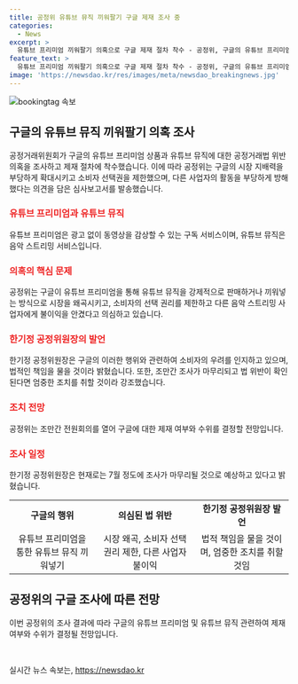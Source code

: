 ```yaml
---
title: 공정위 유튜브 뮤직 끼워팔기 구글 제재 조사 중
categories:
  - News
excerpt: >
  유튜브 프리미엄 끼워팔기 의혹으로 구글 제재 절차 착수 - 공정위, 구글의 유튜브 프리미엄으로 유튜브 뮤직 판매 방식 조사. 공정위는 선택권 제한과 시장 지배력 부당 전이로 구글 조사하며, 법위반 확인 시 엄중히 조치하겠다 밝혀. 7월까지 조사 마무리 예상.
feature_text: >
  유튜브 프리미엄 끼워팔기 의혹으로 구글 제재 절차 착수 - 공정위, 구글의 유튜브 프리미엄으로 유튜브 뮤직 판매 방식 조사. 공정위는 선택권 제한과 시장 지배력 부당 전이로 구글 조사하며, 법위반 확인 시 엄중히 조치하겠다 밝혀. 7월까지 조사 마무리 예상.
image: 'https://newsdao.kr/res/images/meta/newsdao_breakingnews.jpg'
---
```


<p><img src="https://newsdao.kr/res/images/meta/newsdao_breakingnews.jpg" alt="bookingtag 속보" /></p>

<h2 data-ke-size="size26">구글의 유튜브 뮤직 끼워팔기 의혹 조사</h2>

<p data-ke-size="size16">공정거래위원회가 구글의 유튜브 프리미엄 상품과 유튜브 뮤직에 대한 공정거래법 위반 의혹을 조사하고 제재 절차에 착수했습니다. 이에 따라 공정위는 구글의 시장 지배력을 부당하게 확대시키고 소비자 선택권을 제한했으며, 다른 사업자의 활동을 부당하게 방해했다는 의견을 담은 심사보고서를 발송했습니다.</p>

<h3><b><span style="color: #ee2323;">유튜브 프리미엄과 유튜브 뮤직</span></b></h3>

<p data-ke-size="size16">유튜브 프리미엄은 광고 없이 동영상을 감상할 수 있는 구독 서비스이며, 유튜브 뮤직은 음악 스트리밍 서비스입니다.</p>

<h3><b><span style="color: #ee2323;">의혹의 핵심 문제</span></b></h3>

<p data-ke-size="size16">공정위는 구글이 유튜브 프리미엄을 통해 유튜브 뮤직을 강제적으로 판매하거나 끼워넣는 방식으로 시장을 왜곡시키고, 소비자의 선택 권리를 제한하고 다른 음악 스트리밍 사업자에게 불이익을 안겼다고 의심하고 있습니다.</p>

<h3><b><span style="color: #ee2323;">한기정 공정위원장의 발언</span></b></h3>

<p data-ke-size="size16">한기정 공정위원장은 구글의 이러한 행위와 관련하여 소비자의 우려를 인지하고 있으며, 법적인 책임을 물을 것이라 밝혔습니다. 또한, 조만간 조사가 마무리되고 법 위반이 확인된다면 엄중한 조치를 취할 것이라 강조했습니다.</p>

<h3><b><span style="color: #ee2323;">조치 전망</span></b></h3>

<p data-ke-size="size16">공정위는 조만간 전원회의를 열어 구글에 대한 제재 여부와 수위를 결정할 전망입니다.</p>

<h3><b><span style="color: #ee2323;">조사 일정</span></b></h3>

<p data-ke-size="size16">한기정 공정위원장은 현재로는 7월 정도에 조사가 마무리될 것으로 예상하고 있다고 밝혔습니다.</p>

<table>
    <tbody>
        <tr>
            <td style="text-align: center; height: 17px;"><b>구글의 행위</b></td>
            <td style="text-align: center; height: 17px;"><b>의심된 법 위반</b></td>
            <td style="text-align: center; height: 17px;"><b>한기정 공정위원장 발언</b></td>
        </tr>
        <tr>
            <td style="text-align: center;">유튜브 프리미엄을 통한 유튜브 뮤직 끼워넣기</td>
            <td style="text-align: center;">시장 왜곡, 소비자 선택 권리 제한, 다른 사업자 불이익</td>
            <td style="text-align: center;">법적 책임을 물을 것이며, 엄중한 조치를 취할 것임</td>
        </tr>
    </tbody>
</table>

<h2 data-ke-size="size26">공정위의 구글 조사에 따른 전망</h2>

<p data-ke-size="size16">이번 공정위의 조사 결과에 따라 구글의 유튜브 프리미엄 및 유튜브 뮤직 관련하여 제재 여부와 수위가 결정될 전망입니다.</p>

<p data-ke-size="size16">&nbsp;</p>
실시간 뉴스 속보는, <a href="https://newsdao.kr" rel="dofollow">https://newsdao.kr</a>


